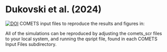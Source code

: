 # Dukovski et al. (2024)
[![DOI](https://zenodo.org/badge/656261125.svg)](https://doi.org/10.5281/zenodo.15691730)
COMETS input files to reproduce the results and figures in: 


All of the simulations can be reproduced by adjusting the comets_scr files 
to your local system, and running the qsript file, found in each COMETS Input Files
subdirectory. 
